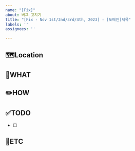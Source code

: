 ```yaml
---
name: "[Fix]"
about: 버그 고치기
title: "[Fix - Nov 1st/2nd/3rd/4th, 2023] - [도메인]제목"
labels: ''
assignees: ''

---
```


🗺️Location
-
<!--버그 발생 위치-->

🤷WHAT
-
<!-- 어떤 문제가 발생했는지 -->

✏️HOW
-
<!-- 어떻게 해결했는지 -->

✅TODO
-
<!-- (선택) 간단한 설명 적어주심 착한사람! -->

- [ ] <!-- todo -->

🐾ETC
-
